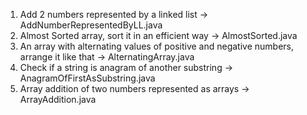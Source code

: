 1. Add 2 numbers represented by a linked list -> AddNumberRepresentedByLL.java
2. Almost Sorted array, sort it in an efficient way -> AlmostSorted.java
3. An array with alternating values of positive and negative numbers,
   arrange it like that -> AlternatingArray.java
4. Check if a string is anagram of another substring ->
   AnagramOfFirstAsSubstring.java
5. Array addition of two numbers represented as arrays -> ArrayAddition.java
